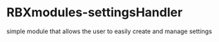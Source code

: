 # RBXmodules-settingsHandler
simple module that allows the user to easily create and manage settings
